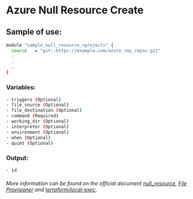 # Azure Null Resource Create

## Sample of use:

```bash
module "sample_null_resource_<project>" {
  source   = "git::https://example.com/azure_<my_repo>.git"
  .
  .
  .
}
```

### Variables:

```bash
- triggers (Optional)
- file_source (Optional)
- file_destination (Optional)
- command (Required)
- working_dir (Optional)
- interpreter (Optional)
- environment (Optional)
- when (Optional)
- quiet (Optional)
```

### Output:

```bash
- id
```

###### More information can be found on the official document [null_resource](https://registry.terraform.io/providers/hashicorp/null/latest/docs/resources/resource), [File Provisioner](https://developer.hashicorp.com/terraform/language/resources/provisioners/file) and [terraform/local-exec](https://developer.hashicorp.com/terraform/language/resources/provisioners/local-exec).